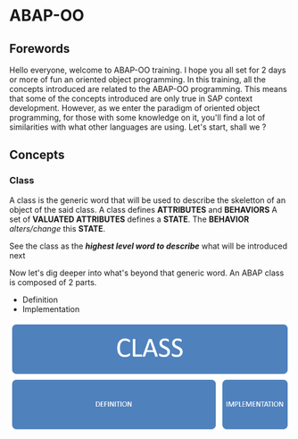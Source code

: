 # ABAP-OO

## Forewords
Hello everyone, welcome to ABAP-OO training. I hope you all set for 2 days or more of fun an oriented object programming.
In this training, all the concepts introduced are related to the ABAP-OO programming. This means that some of the concepts introduced are only true in SAP context development.
However, as we enter the paradigm of oriented object programming, for those with some knowledge on it, you'll find a lot of similarities with what other languages are using.
Let's start, shall we ?
## Concepts

### Class
A class is the generic word that will be used to describe the skeletton of an object of the said class.
A class defines **ATTRIBUTES** and **BEHAVIORS**
A set of **VALUATED ATTRIBUTES** defines a **STATE**.
The **BEHAVIOR** _alters/change_ this **STATE**.

See the class as the ***highest level word to describe*** what will be introduced next

Now let's dig deeper into what's beyond that generic word.
An ABAP class is composed of 2 parts.
- Definition 
- Implementation

![Class definition implementation](img/Class_Definition_Implementation.PNG)
